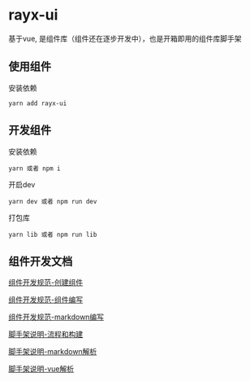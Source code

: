 # rayx-ui
基于vue, 是组件库（组件还在逐步开发中），也是开箱即用的组件库脚手架

## 使用组件

安装依赖
```
yarn add rayx-ui
```

## 开发组件

安装依赖
```
yarn 或者 npm i
```

开启dev
```
yarn dev 或者 npm run dev
```

打包库
```
yarn lib 或者 npm run lib
```

## 组件开发文档

[组件开发规范-创建组件](https://github.com/WangXueZhi/rayx-ui/blob/master/src/views/development/base/base.md)

[组件开发规范-组件编写](https://github.com/WangXueZhi/rayx-ui/blob/master/src/views/development/component/base.md)

[组件开发规范-markdown编写](https://github.com/WangXueZhi/rayx-ui/blob/master/src/views/development/md/base.md)

[脚手架说明-流程和构建](https://github.com/WangXueZhi/rayx-ui/blob/master/src/views/architecture/base/base.md)

[脚手架说明-markdown解析](https://github.com/WangXueZhi/rayx-ui/blob/master/src/views/architecture/md/base.md)

[脚手架说明-vue解析](https://github.com/WangXueZhi/rayx-ui/blob/master/src/views/architecture/vue/base.md)



